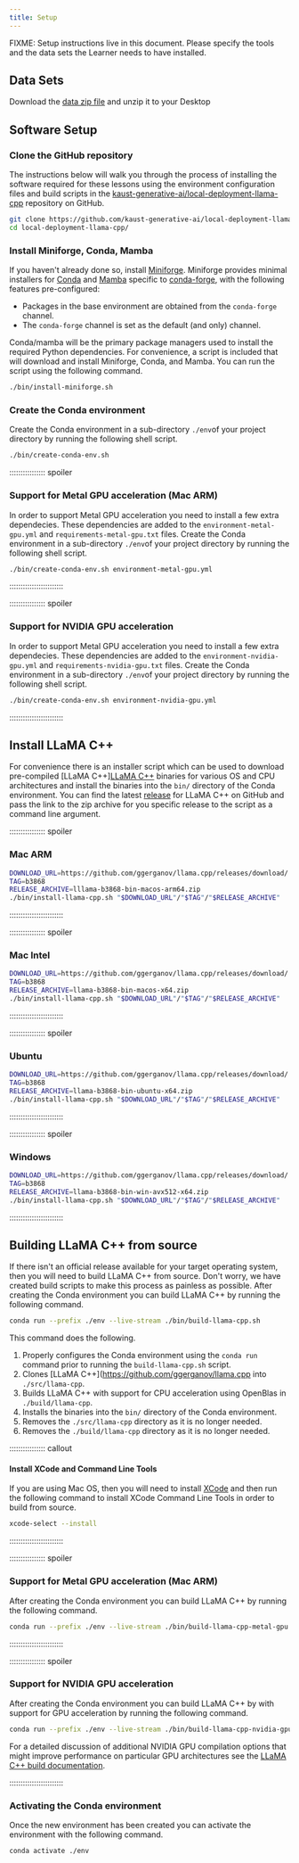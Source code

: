 ```yaml
---
title: Setup
---
```


FIXME: Setup instructions live in this document. Please specify the tools and
the data sets the Learner needs to have installed.

## Data Sets

<!--
FIXME: place any data you want learners to use in `episodes/data` and then use
       a relative link ( [data zip file](data/lesson-data.zip) ) to provide a
       link to it, replacing the example.com link.
-->
Download the [data zip file](https://example.com/FIXME) and unzip it to your Desktop

## Software Setup

### Clone the GitHub repository

The instructions below will walk you through the process of installing the software required for these lessons using the environment configuration files and build scripts in the [kaust-generative-ai/local-deployment-llama-cpp](https://github.com/kaust-generative-ai/local-deployment-llama-cpp) repository on GitHub.

```bash
git clone https://github.com/kaust-generative-ai/local-deployment-llama-cpp.git
cd local-deployment-llama-cpp/
```

### Install Miniforge, Conda, Mamba

If you haven't already done so, install [Miniforge](https://github.com/conda-forge/miniforge). Miniforge provides minimal installers for [Conda](https://conda.io/) and [Mamba](https://github.com/mamba-org/mamba) specific to [conda-forge](https://conda-forge.org/), with the following features pre-configured:

   * Packages in the base environment are obtained from the `conda-forge` channel.
   * The `conda-forge` channel is set as the default (and only) channel.

Conda/mamba will be the primary package managers used to install the required Python dependencies. For convenience, a script is included that will download and install Miniforge, Conda, and Mamba. You can run the script using the following command.

```bash
./bin/install-miniforge.sh
```

### Create the Conda environment

Create the Conda environment in a sub-directory `./env`of your project directory by running the following shell script.

```bash
./bin/create-conda-env.sh
```

:::::::::::::::: spoiler

### Support for Metal GPU acceleration (Mac ARM)

In order to support Metal GPU acceleration you need to install a few extra dependecies. These dependencies are added to the  `environment-metal-gpu.yml` and `requirements-metal-gpu.txt` files. Create the Conda environment in a sub-directory `./env`of your project directory by running the following shell script.

```bash
./bin/create-conda-env.sh environment-metal-gpu.yml
```

::::::::::::::::::::::::


:::::::::::::::: spoiler

### Support for NVIDIA GPU acceleration

In order to support Metal GPU acceleration you need to install a few extra dependecies. These dependencies are added to the `environment-nvidia-gpu.yml` and `requirements-nvidia-gpu.txt` files. Create the Conda environment in a sub-directory `./env`of your project directory by running the following shell script.

```bash
./bin/create-conda-env.sh environment-nvidia-gpu.yml
```

::::::::::::::::::::::::

## Install LLaMA C++ 

For convenience there is an installer script which can be used to download pre-compiled [LLaMA C++][LLaMA C++](https://github.com/ggerganov/llama.cpp) binaries for various OS and CPU architectures and install the binaries into the `bin/` directory of the Conda environment. You can find the latest [release](https://github.com/ggerganov/llama.cpp/releases) for LLaMA C++ on GitHub and pass the link to the zip archive for you specific release to the script as a command line argument.

:::::::::::::::: spoiler

### Mac ARM
```bash
DOWNLOAD_URL=https://github.com/ggerganov/llama.cpp/releases/download/
TAG=b3868
RELEASE_ARCHIVE=lllama-b3868-bin-macos-arm64.zip
./bin/install-llama-cpp.sh "$DOWNLOAD_URL"/"$TAG"/"$RELEASE_ARCHIVE"
```

::::::::::::::::::::::::

:::::::::::::::: spoiler

### Mac Intel

```bash
DOWNLOAD_URL=https://github.com/ggerganov/llama.cpp/releases/download/
TAG=b3868
RELEASE_ARCHIVE=llama-b3868-bin-macos-x64.zip
./bin/install-llama-cpp.sh "$DOWNLOAD_URL"/"$TAG"/"$RELEASE_ARCHIVE"
```

::::::::::::::::::::::::

:::::::::::::::: spoiler

### Ubuntu

```bash
DOWNLOAD_URL=https://github.com/ggerganov/llama.cpp/releases/download/
TAG=b3868
RELEASE_ARCHIVE=llama-b3868-bin-ubuntu-x64.zip
./bin/install-llama-cpp.sh "$DOWNLOAD_URL"/"$TAG"/"$RELEASE_ARCHIVE"
```

::::::::::::::::::::::::

:::::::::::::::: spoiler

### Windows

```bash
DOWNLOAD_URL=https://github.com/ggerganov/llama.cpp/releases/download/
TAG=b3868
RELEASE_ARCHIVE=llama-b3868-bin-win-avx512-x64.zip
./bin/install-llama-cpp.sh "$DOWNLOAD_URL"/"$TAG"/"$RELEASE_ARCHIVE"
```

::::::::::::::::::::::::

## Building LLaMA C++ from source

If there isn't an official release available for your target operating system, then you will need to build LLaMA C++ from source. Don't worry, we have created build scripts to make this process as painless as possible. After creating the Conda environment you can build LLaMA C++ by running the following command.

```bash
conda run --prefix ./env --live-stream ./bin/build-llama-cpp.sh
```

This command does the following.

1. Properly configures the Conda environment using the `conda run` command prior to running the `build-llama-cpp.sh` script.
2. Clones [LLaMA C++](https://github.com/ggerganov/llama.cpp into `./src/llama-cpp`.
4. Builds LLaMA C++ with support for CPU acceleration using OpenBlas in `./build/llama-cpp`.
5. Installs the binaries into the `bin/` directory of the Conda environment.
6. Removes the `./src/llama-cpp` directory as it is no longer needed.
7. Removes the `./build/llama-cpp` directory as it is no longer needed.

:::::::::::::::: callout

#### Install XCode and Command Line Tools

If you are using Mac OS, then you will need to install [XCode](https://developer.apple.com/xcode/) and then run the following command to install XCode Command Line Tools in order to build from source.

```bash
xcode-select --install
```

::::::::::::::::::::::::

:::::::::::::::: spoiler

### Support for Metal GPU acceleration (Mac ARM)

After creating the Conda environment you can build LLaMA C++ by running the following command.

```bash
conda run --prefix ./env --live-stream ./bin/build-llama-cpp-metal-gpu.sh
```

::::::::::::::::::::::::

:::::::::::::::: spoiler

### Support for NVIDIA GPU acceleration

After creating the Conda environment you can build LLaMA C++ by with support for GPU acceleration 
by running the following command.

```bash
conda run --prefix ./env --live-stream ./bin/build-llama-cpp-nvidia-gpu.sh
```

For a detailed discussion of additional NVIDIA GPU compilation options that might improve performance 
on particular GPU architectures see the [LLaMA C++ build documentation](https://github.com/ggerganov/llama.cpp/blob/master/docs/build.md#cuda).

::::::::::::::::::::::::

### Activating the Conda environment

Once the new environment has been created you can activate the environment with the following command.

```bash
conda activate ./env
```
